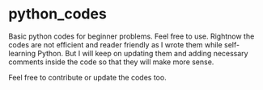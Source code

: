 # python_codes

Basic python codes for beginner problems. Feel free to use.
Rightnow the codes are not efficient and reader friendly as I wrote them while self-learning Python. But I will keep on updating them and adding necessary comments inside the code so that they will make more sense.

Feel free to contribute or update the codes too.

